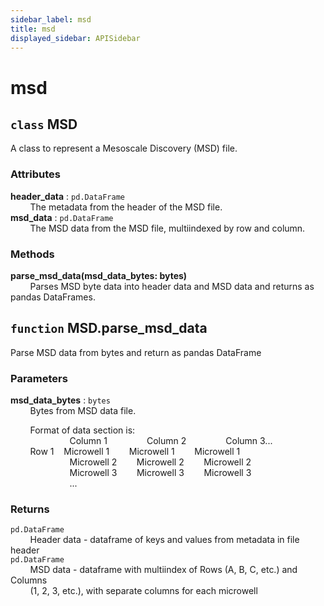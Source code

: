 ```yaml
---
sidebar_label: msd
title: msd
displayed_sidebar: APISidebar
--- 
```



# msd


## `class` MSD
  
A class to represent a Mesoscale Discovery (MSD) file.  
  
### Attributes  
  
**header_data** : `pd.DataFrame`  
&nbsp; &nbsp; &nbsp; &nbsp; The metadata from the header of the MSD file.  
**msd_data** : `pd.DataFrame`  
&nbsp; &nbsp; &nbsp; &nbsp; The MSD data from the MSD file, multiindexed by row and column.  
  
### Methods  
  
**parse_msd_data(msd_data_bytes: bytes)**  
&nbsp; &nbsp; &nbsp; &nbsp; Parses MSD byte data into header data and MSD data and returns as pandas DataFrames.  


## `function` MSD.parse_msd_data
  
Parse MSD data from bytes and return as pandas DataFrame  
  
### Parameters  
  
**msd_data_bytes** : `bytes`  
&nbsp; &nbsp; &nbsp; &nbsp; Bytes from MSD data file.  
  
&nbsp; &nbsp; &nbsp; &nbsp; Format of data section is:  
&nbsp; &nbsp; &nbsp; &nbsp; &nbsp; &nbsp; &nbsp; &nbsp; &nbsp; &nbsp; &nbsp; &nbsp; Column 1&nbsp; &nbsp; &nbsp; &nbsp; &nbsp; &nbsp; &nbsp; &nbsp; Column 2&nbsp; &nbsp; &nbsp; &nbsp; &nbsp; &nbsp; &nbsp; &nbsp; Column 3...  
&nbsp; &nbsp; &nbsp; &nbsp; Row 1&nbsp; &nbsp;  Microwell 1&nbsp; &nbsp; &nbsp; &nbsp;  Microwell 1&nbsp; &nbsp; &nbsp; &nbsp;  Microwell 1  
&nbsp; &nbsp; &nbsp; &nbsp; &nbsp; &nbsp; &nbsp; &nbsp; &nbsp; &nbsp; &nbsp; &nbsp; Microwell 2&nbsp; &nbsp; &nbsp; &nbsp;  Microwell 2&nbsp; &nbsp; &nbsp; &nbsp;  Microwell 2  
&nbsp; &nbsp; &nbsp; &nbsp; &nbsp; &nbsp; &nbsp; &nbsp; &nbsp; &nbsp; &nbsp; &nbsp; Microwell 3&nbsp; &nbsp; &nbsp; &nbsp;  Microwell 3&nbsp; &nbsp; &nbsp; &nbsp;  Microwell 3  
&nbsp; &nbsp; &nbsp; &nbsp; &nbsp; &nbsp; &nbsp; &nbsp; &nbsp; &nbsp; &nbsp; &nbsp; ...  
  
### Returns  
  
`pd.DataFrame`  
&nbsp; &nbsp; &nbsp; &nbsp; Header data - dataframe of keys and values from metadata in file header  
`pd.DataFrame`  
&nbsp; &nbsp; &nbsp; &nbsp; MSD data - dataframe with multiindex of Rows (A, B, C, etc.) and Columns  
&nbsp; &nbsp; &nbsp; &nbsp; (1, 2, 3, etc.), with separate columns for each microwell  

